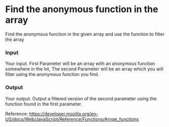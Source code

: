 <h1>Find the anonymous function in the array</h1>
Find the anonymous function in the given array and use the function to filter the array

<h3>Input</h3>
Your input. First Parameter will be an array with an anonymous function somewhere in the lot, The second Parameter will be an array which you will filter using the anonymous function you find.

<h3>Output</h3>
Your output. Output a filtered version of the second parameter using the function found in the first parameter.


Reference: https://developer.mozilla.org/en-US/docs/Web/JavaScript/Reference/Functions/Arrow_functions
